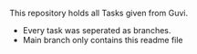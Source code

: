 This repository holds all Tasks given from Guvi.
- Every task was seperated as branches.
- Main branch only contains this readme file
